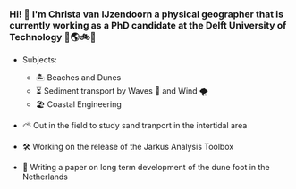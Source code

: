 ### Hi! :wave: I'm Christa van IJzendoorn a physical geographer that is currently working as a PhD candidate at the Delft University of Technology :monocle_face::earth_americas::bike::rainbow:

- Subjects:
  - :desert_island: Beaches and Dunes 
  - :hourglass_flowing_sand: Sediment transport by Waves :ocean: and Wind :tornado:
  - :beach_umbrella: Coastal Engineering 
 
- :partly_sunny: Out in the field to study sand tranport in the intertidal area
- :hammer_and_wrench: Working on the release of the Jarkus Analysis Toolbox
- :notebook: Writing a paper on long term development of the dune foot in the Netherlands
